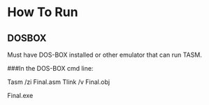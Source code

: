 # How To Run
## DOSBOX
Must have DOS-BOX installed or other emulator that can run TASM.


###In the DOS-BOX cmd line:

Tasm /zi Final.asm
Tlink /v Final.obj

Final.exe
